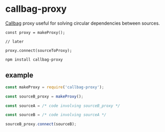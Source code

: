 # callbag-proxy

[Callbag](https://github.com/callbag/callbag) proxy useful for solving circular dependencies between sources.

```
const proxy = makeProxy();

// later

proxy.connect(sourceToProxy);
```

`npm install callbag-proxy`

## example

```js
const makeProxy = require('callbag-proxy');

const sourceB_proxy = makeProxy();

const sourceA = /* code involving sourceB_proxy */

const sourceB = /* code involving sourceA */

sourceB_proxy.connect(sourceB);
```
